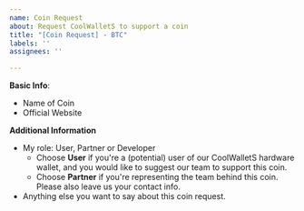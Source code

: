 ```yaml
---
name: Coin Request
about: Request CoolWalletS to support a coin
title: "[Coin Request] - BTC"
labels: ''
assignees: ''

---
```


**Basic Info**:
- Name of Coin
- Official Website

**Additional Information**
* My role: User, Partner or Developer
  * Choose **User** if you're a (potential) user of our CoolWalletS hardware wallet, and you would like to suggest our team to support this coin.
  * Choose **Partner** if you're representing the team behind this coin. Please also leave us your contact info.
* Anything else you want to say about this coin request.
